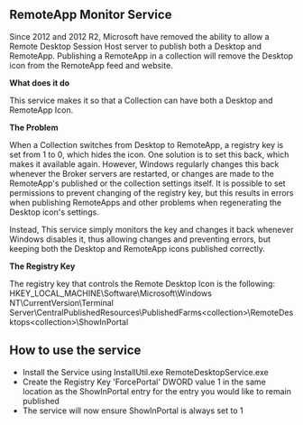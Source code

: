 ## RemoteApp Monitor Service
Since 2012 and 2012 R2, Microsoft have removed the ability to allow a Remote Desktop Session Host server to publish both a Desktop and RemoteApp.
Publishing a RemoteApp in a collection will remove the Desktop icon from the RemoteApp feed and website.

**What does it do**

This service makes it so that a Collection can have both a Desktop and RemoteApp Icon.

**The Problem**

When a Collection switches from Desktop to RemoteApp, a registry key is set from 1 to 0, which hides the icon. One solution is to set this back, which makes it available again. However, Windows regularly changes this back whenever the Broker servers are restarted, or changes are made to the RemoteApp's published or the collection settings itself.
It is possible to set permissions to prevent changing of the registry key, but this results in errors when publishing RemoteApps and other problems when regenerating the Desktop icon's settings.

Instead, This service simply monitors the key and changes it back whenever Windows disables it, thus allowing changes and preventing errors, but keeping both the Desktop and RemoteApp icons published correctly.

**The Registry Key**

The registry key that controls the Remote Desktop Icon is the following:
HKEY_LOCAL_MACHINE\Software\Microsoft\Windows NT\CurrentVersion\Terminal Server\CentralPublishedResources\PublishedFarms\<collection>\RemoteDesktops\<collection>\ShowInPortal


## How to use the service
- Install the Service using InstallUtil.exe RemoteDesktopService.exe
- Create the Registry Key 'ForcePortal' DWORD value 1 in the same location as the ShowInPortal entry for the entry you would like to remain published
- The service will now ensure ShowInPortal is always set to 1

